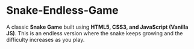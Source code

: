 # Snake-Endless-Game
A classic **Snake Game** built using **HTML5, CSS3, and JavaScript (Vanilla JS)**.   This is an endless version where the snake keeps growing and the difficulty increases as you play.

